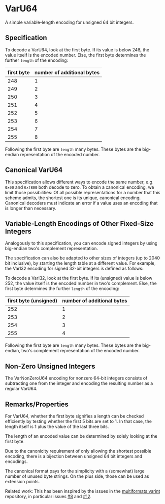# VarU64

A simple variable-length encoding for unsigned 64 bit integers.

## Specification

To decode a VarU64, look at the first byte. If its value is below 248, the value itself is the encoded number. Else, the first byte determines the further `length` of the encoding:

| first byte | number of additional bytes |
|------------|----------------------------|
| 248 | 1 |
| 249 | 2 |
| 250 | 3 |
| 251 | 4 |
| 252 | 5 |
| 253 | 6 |
| 254 | 7 |
| 255 | 8 |

Following the first byte are `length` many bytes. These bytes are the big-endian representation of the encoded number.

## Canonical VarU64

This specification allows different ways to encode the same number, e.g. `0x00` and `0xf800` both decode to zero. To obtain a canonical encoding, we limit those possibilities: Of all possible representations for a number that this scheme admits, the shortest one is its unique, canonical encoding. Canonical decoders must indicate an error if a value uses an encoding that is longer than necessary.

## Variable-Length Encodings of Other Fixed-Size Integers

Analogously to this specification, you can encode signed integers by using big-endian two's complement representation.

The specification can also be adapted to other sizes of integers (up to 2040 bit inclusive), by starting the length table at a different value. For example, the VarI32 encoding for signed 32-bit integers is defined as follows:

To decode a VarI32, look at the first byte. If its (unsigned) value is below 252, the value itself is the encoded number in two's complement. Else, the first byte determines the further `length` of the encoding:

| first byte (unsigned) | number of additional bytes |
|------------|----------------------------|
| 252 | 1 |
| 253 | 2 |
| 254 | 3 |
| 255 | 4 |

Following the first byte are `length` many bytes. These bytes are the big-endian, two's complement representation of the encoded number.

## Non-Zero Unsigned Integers

The VarNonZeroU64 encoding for nonzero 64-bit integers consists of subtracting one from the integer and encoding the resulting number as a regular VarU64.

## Remarks/Properties

For VarU64, whether the first byte signifies a length can be checked efficiently by testing whether the first 5 bits are set to 1. In that case, the length itself is 1 plus the value of the last three bits.

The length of an encoded value can be determined by solely looking at the first byte.

Due to the canonicity requirement of only allowing the shortest possible encoding, there is a bijection between unsigned 64 bit integers and encodings.

The canonical format pays for the simplicity with a (somewhat) large number of unused byte strings. On the plus side, those can be used as extension points.

Related work: This has been inspired by the issues in the [multiformats varint](https://github.com/multiformats/unsigned-varint) repository, in particular issues [#8](https://github.com/multiformats/unsigned-varint/issues/8) and [#12](https://github.com/multiformats/unsigned-varint/issues/12).

